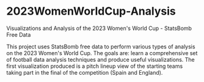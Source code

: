 # 2023WomenWorldCup-Analysis
Visualizations and Analysis of the 2023 Women's World Cup - StatsBomb Free Data

This project uses StatsBomb free data to perform various types of analysis on the 2023 Women's World Cup.
The goals are: learn a comprehensive set of football data analysis techniques and produce useful visualizations.
The first visualization produced is a pitch lineup view of the starting teams taking part in the final of the competition (Spain and England).
